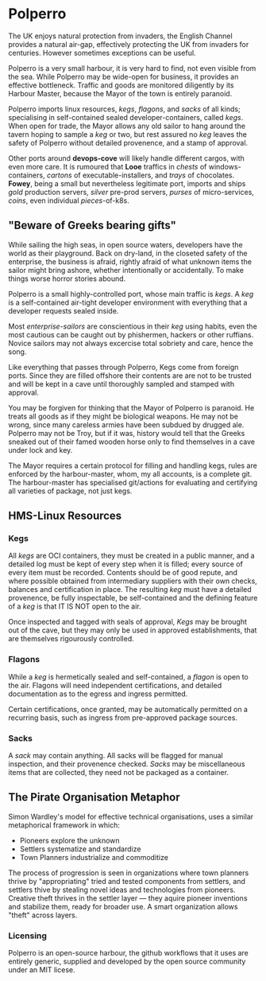 # Polperro

The UK enjoys natural protection from invaders, the English Channel provides a natural air-gap,
effectively protecting the UK from invaders for centuries.
However sometimes exceptions can be useful.

Polperro is a very small harbour, it is very hard to find, not even visible from the sea. 
While Polperro may be wide-open for business, it provides an effective bottleneck.
Traffic and goods are monitored diligently by its Harbour Master, because the
Mayor of the town is entirely paranoid. 

Polperro imports linux resources, *kegs*, *flagons*, and *sacks* of all kinds;
specialising in self-contained sealed developer-containers, called *kegs*. 
When open for trade, the Mayor allows any old sailor to hang around the
tavern hoping to sample a *keg* or two, but rest assured no *keg* leaves 
the safety of Polperro without detailed provenence,
and a stamp of approval.

Other ports around **devops-cove** will likely handle different cargos, with even more care. 
It is rumoured that **Looe** traffics in *chests* of windows-containers, *cartons* of
executable-installers, and *trays* of chocolates. **Fowey**, being a small but
nevertheless legitimate port, imports and ships *gold* production servers,
*silver* pre-prod servers, *purses* of micro-services, *coins*,
even individual *pieces*-of-k8s.

## "Beware of Greeks bearing gifts"

While sailing the high seas, in open source waters, developers have the world as their playground.
Back on dry-land, in the closeted safety of the enterprise, the business is afraid, rightly afraid of
what unknown items the sailor might bring ashore, whether intentionally or accidentally. 
To make things worse horror stories abound.

Polperro is a small highly-controlled port, whose main traffic is *kegs*. A *keg* is a self-contained
air-tight developer environment with everything that a developer requests sealed inside.

Most *enterprise-sailors* are conscientious in their *keg* using habits, even the most
cautious can be caught out by phishermen, hackers or other ruffians. Novice sailors
may not always excercise total sobriety and care, hence the song.

Like everything that passes through Polperro, Kegs come from foreign ports. Since they are filled offshore
their contents are are not to be trusted and will be kept in a cave until thoroughly sampled
and stamped with approval.

You may be forgiven for thinking that the Mayor of Polperro is paranoid. He treats all goods as if they might
be biological weapons. He may not be wrong, since many careless armies have been subdued by drugged ale.
Polperro may not be Troy, but if it was, history would tell that the Greeks sneaked out of their famed
wooden horse only to find themselves in a cave under lock and key.

The Mayor requires a certain protocol for filling and handling kegs, rules are enforced by the harbour-master,
whom, my all accounts, is a complete git. The harbour-master has specialised git/actions for evaluating and
certifying all varieties of package, not just kegs.

## HMS-Linux Resources

### Kegs

All *kegs* are OCI containers, they must be created in a public manner, and a detailed log must be kept of
every step when it is filled;
every source of every item must be recorded. Contents should be of good repute, and where possible
obtained from intermediary suppliers with their own checks, balances and certification in place.
The resulting *keg* must have a detailed provenence, be fully inspectable, be self-contained
and the defining feature of a *keg* is that IT IS NOT
open to the air.

Once inspected and tagged with seals of approval, *Kegs* may be brought out of the cave, but they
may only be used in approved establishments, that are themselves rigourously controlled.

### Flagons

While a *keg* is hermetically sealed and self-contained, a *flagon* is open to the air.
Flagons will need independent certifications, and detailed documentation as to the egress
and ingress permitted.

Certain certifications, once granted, may be automatically permitted on a recurring basis,
such as ingress from pre-approved package sources.

### Sacks

A *sack* may contain anything. All sacks will be flagged for manual inspection, and their
provenence checked. *Sacks* may be miscellaneous items that are collected, they need not
be packaged as a container.

## The Pirate Organisation Metaphor

Simon Wardley's model for effective technical organisations, uses a similar metaphorical framework in which: 

- Pioneers explore the unknown
- Settlers systematize and standardize
- Town Planners industrialize and commoditize

The process of progression is seen in organizations where town planners thrive by "appropriating" tried and tested
components from settlers, and settlers thive by stealing novel ideas and technologies from pioneers. 
Creative theft thrives in the settler layer — they aquire pioneer inventions and stabilize them,
ready for broader use. A smart organization allows "theft" across layers.

### Licensing

Polperro is an open-source harbour, the github workflows that it uses are entirely generic, supplied and 
developed by the open source community under an MIT licese.

